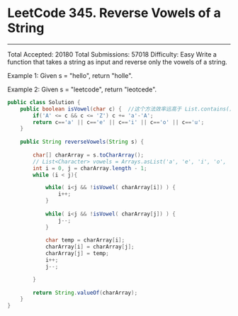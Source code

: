 ﻿# LeetCode 345. Reverse Vowels of a String



---
Total Accepted: 20180 Total Submissions: 57018 Difficulty: Easy
Write a function that takes a string as input and reverse only the vowels of a string.

Example 1:
Given s = "hello", return "holle".

Example 2:
Given s = "leetcode", return "leotcede".



```java
public class Solution {
    public boolean isVowel(char c) {  //这个方法效率远高于 List.contains()方法，去看contains源码
        if('A' <= c && c <= 'Z') c += 'a'-'A';  
        return c=='a' || c=='e' || c=='i' || c=='o' || c=='u';  
    }
    
    public String reverseVowels(String s) {
      
        char[] charArray = s.toCharArray();
        // List<Character> vowels = Arrays.asList('a', 'e', 'i', 'o', 'u', 'A', 'E', 'I', 'O', 'U');
        int i = 0, j = charArray.length - 1;
        while (i < j){

            while( i<j && !isVowel( charArray[i]) ) {
                i++;
            }
            
            while( i<j && !isVowel( charArray[j]) ) {
                j--;
            }
           
            char temp = charArray[i]; 
            charArray[i] = charArray[j];
            charArray[j] = temp;
            i++;
            j--;

        }
        
        return String.valueOf(charArray);
    }
}
```




